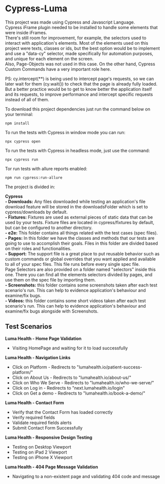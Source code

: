 # Cypress-Luma

This project was made using Cypress and Javascript Language. <br />
Cypress iFrame plugin needed to be installed to handle some elements that were inside iFrames. <br />
There's still room for improvement, for example, the selectors used to interact with application's elements. Most of the elements used on this project were texts, classes or ids, but the best option would be to implement and use a "data-cy" selector, made specifically for automation purposes, and unique for each element on the screen. <br />
Also, Page-Objects was not used in this case. On the other hand, Cypress Custom Commands have a very important role here. 

PS: cy.intercept(**) is being used to intercept page's requests, so we can later wait for them (cy.wait()) to check that the page is already fully loaded. But a better practice would be to get to know better the application itself and its requests, to improve performance and intercept specific requests instead of all of them.  

To download this project dependencies just run the command below on your terminal:

```
npm install
```

To run the tests with Cypress in window mode you can run:

```
npx cypress open
```

To run the tests with Cypress in headless mode, just use the command:

```
npx cypress run
```

Tor run tests with allure reports enabled:

```
npm run cypress:run-allure
```

The project is divided in:

**Cypress**<br />
**- Downloads:** Any files downloaded while testing an application's file download feature will be stored in the downloadsFolder which is set to cypress/downloads by default.<br />
**- Fixtures:** Fixtures are used as external pieces of static data that can be used by your tests. Fixture files are located in cypress/fixtures by default, but can be configured to another directory.<br />
**- e2e:** This folder contains all things related with the test cases (spec files).<br />
**- Pages:** In this folder we have the classes and methods that our tests are going to use to accomplish their goals. Files in this folder are divided based on their roles and functionalities.<br />
**- Support:** The support file is a great place to put reusable behavior such as custom commands or global overrides that you want applied and available to all of your spec files. This file runs before every single spec file.<br />
Page Selectors are also provided on a folder named "selectors" inside this one. There you can find all the elements selectors divided by pages, and use them on the spec file by importing them.<br />
**- Screenshots:** this folder contains some screenshots taken after each test scenario's run. This can help to evidence 
application's behaviour and examine/fix bugs. <br />
**- Videos:** this folder contains some short videos taken after each test scenario's run. This can help to evidence 
application's behaviour and examine/fix bugs alongside with Screenshots.

## Test Scenarios

**Luma Health - Home Page Validation**<br />
- Visiting HomePage and waiting for it to load successfully
  
**Luma Health - Navigation Links**<br />
- Click on Platform - Redirects to "lumahealth.io/patient-success-platform/"
- Click on About Us - Redirects to "lumahealth.io/about-us/"
- Click on Who We Serve - Redirects to "lumahealth.io/who-we-serve/"
- Click on Log in - Redirects to "next.lumahealth.io/login"
- Click on Get a demo - Redirects to "lumahealth.io/book-a-demo/"

**Luma Health - Contact Form**<br />
- Verify that the Contact Form has loaded correctly
- Verify required fields
- Validate required fields alerts
- Submit Contact Form Successfully

**Luma Health - Responsive Design Testing**<br />
- Testing on Desktop Viewport
- Testing on iPad 2 Viewport
- Testing on iPhone X Viewport
  
**Luma Health - 404 Page Message Validation**<br />
- Navigating to a non-existent page and validating 404 code and message
  
